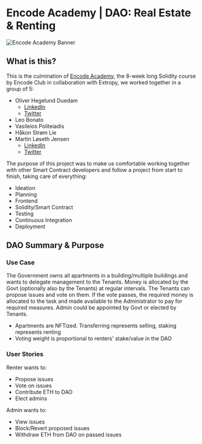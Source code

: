 # Encode Academy | DAO: Real Estate & Renting

![Encode Academy Banner](https://miro.medium.com/max/1200/1*2oKn50rnX3Ddy6QSGHQg-A.jpeg)

## What is this?

This is the culmination of [Encode Academy](https://www.encode.club/encode-academy), the 8-week long Solidity course by Encode Club in collaboration with Extropy, we worked together in a group of 5:

- Oliver Hegelund Duedam
  - [LinkedIn](https://www.linkedin.com/in/oliver-h-duedam/)
  - [Twitter](https://twitter.com/oliverhduedam)
- Leo Bonato
- Vasileios Politeiadis
- Håkon Strøm Lie
- Martin Løseth Jensen
  - [LinkedIn](https://www.linkedin.com/in/martinloesethjensen/)
  - [Twitter](https://twitter.com/martin__jensen)

The purpose of this project was to make us comfortable working together with other Smart Contract developers and follow a project from start to finish, taking care of everything:

- Ideation
- Planning
- Frontend
- Solidity/Smart Contract
- Testing
- Continuous Integration
- Deployment

## DAO Summary & Purpose

### Use Case

The Government owns all apartments in a building/multiple buildings and wants to delegate management to the Tenants. Money is allocated by the Govt (optionally also by the Tenants) at regular intervals. The Tenants can propose issues and vote on them. If the vote passes, the required money is allocated to the task and made available to the Administrator to pay for required measures. Admin could be appointed by Govt or elected by Tenants.

- Apartments are NFTized. Transferring represents selling, staking represents renting
- Voting weight is proportional to renters' stake/value in the DAO

### User Stories

Renter wants to:

- Propose issues
- Vote on issues
- Contribute ETH to DAO
- Elect admins

Admin wants to:

- View issues
- Block/Revert proposed issues
- Withdraw ETH from DAO on passed issues

